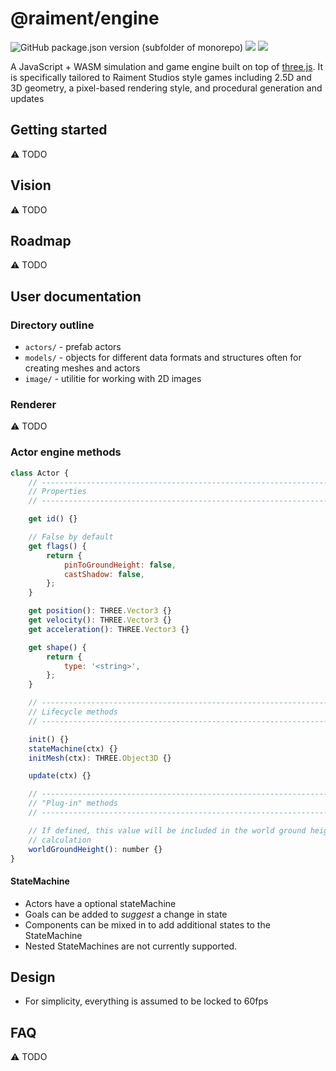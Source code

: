 # @raiment/engine

![GitHub package.json version (subfolder of monorepo)](https://img.shields.io/github/package-json/v/raiment-studios/monorepo?filename=source%2Flib%2Fengine%2Fpackage.json)
![](https://img.shields.io/badge/license-MIT-039)
[![](https://img.shields.io/badge/feedback-welcome!-1a6)](https://github.com/raiment-studios/monorepo/discussions)

A JavaScript + WASM simulation and game engine built on top of [three.js](https://threejs.org/). It is specifically tailored to Raiment Studios style games including 2.5D and 3D geometry, a pixel-based rendering style, and procedural generation and updates

## Getting started

⚠️ TODO

## Vision

⚠️ TODO

## Roadmap

⚠️ TODO

## User documentation

### Directory outline

-   `actors/` - prefab actors
-   `models/` - objects for different data formats and structures often for creating meshes and actors
-   `image/` - utilitie for working with 2D images

### Renderer

⚠️ TODO

### Actor engine methods

```javascript
class Actor {
    // ----------------------------------------------------------------------//
    // Properties
    // ----------------------------------------------------------------------//

    get id() {}

    // False by default
    get flags() {
        return {
            pinToGroundHeight: false,
            castShadow: false,
        };
    }

    get position(): THREE.Vector3 {}
    get velocity(): THREE.Vector3 {}
    get acceleration(): THREE.Vector3 {}

    get shape() {
        return {
            type: '<string>',
        };
    }

    // ----------------------------------------------------------------------//
    // Lifecycle methods
    // ----------------------------------------------------------------------//

    init() {}
    stateMachine(ctx) {}
    initMesh(ctx): THREE.Object3D {}

    update(ctx) {}

    // ----------------------------------------------------------------------//
    // "Plug-in" methods
    // ----------------------------------------------------------------------//

    // If defined, this value will be included in the world ground height
    // calculation
    worldGroundHeight(): number {}
}
```

#### StateMachine

-   Actors have a optional stateMachine
-   Goals can be added to _suggest_ a change in state
-   Components can be mixed in to add additional states to the StateMachine
-   Nested StateMachines are not currently supported.

## Design

-   For simplicity, everything is assumed to be locked to 60fps

## FAQ

⚠️ TODO
